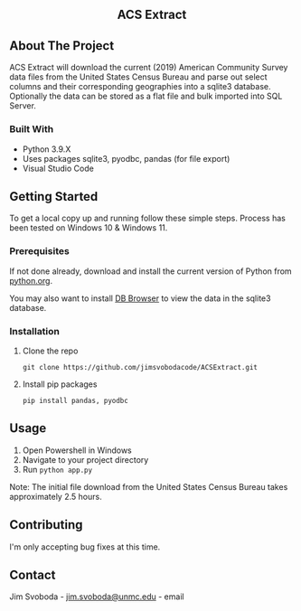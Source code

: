 <p align="center">

  <h2 align="center">ACS Extract</h3>

  <p align="center">

  </p>
</p>


<!-- ABOUT THE PROJECT -->
## About The Project


ACS Extract will download the current (2019) American Community Survey data files from the United States Census Bureau and parse out select columns and their corresponding geographies into a sqlite3 database. Optionally the data can be stored as a flat file and bulk imported into SQL Server.


### Built With

* Python 3.9.X
* Uses packages sqlite3, pyodbc, pandas (for file export)
* Visual Studio Code


<!-- GETTING STARTED -->
## Getting Started

To get a local copy up and running follow these simple steps.  Process has been tested on Windows 10 & Windows 11.

### Prerequisites

If not done already, download and install the current version of Python from [python.org](https://www.python.org/).

You may also want to install [DB Browser](https://sqlitebrowser.org/) to view the data in the sqlite3 database.


### Installation

1. Clone the repo
   ```
   git clone https://github.com/jimsvobodacode/ACSExtract.git
   ```
2. Install pip packages
   ```
   pip install pandas, pyodbc
   ```


<!-- USAGE EXAMPLES -->
## Usage

1. Open Powershell in Windows
2. Navigate to your project directory
3. Run ```python app.py```

Note: The initial file download from the United States Census Bureau takes approximately 2.5 hours. 


<!-- CONTRIBUTING -->
## Contributing

I'm only accepting bug fixes at this time.




<!-- CONTACT -->
## Contact

Jim Svoboda - jim.svoboda@unmc.edu - email